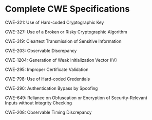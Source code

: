 

# Complete CWE Specifications

CWE-321: Use of Hard-coded Cryptographic Key

CWE-327: Use of a Broken or Risky Cryptographic Algorithm

CWE-319: Cleartext Transmission of Sensitive Information

CWE-203: Observable Discrepancy

CWE-1204: Generation of Weak Initialization Vector (IV)

CWE-295: Improper Certificate Validation

CWE-798: Use of Hard-coded Credentials

CWE-290: Authentication Bypass by Spoofing

CWE-649: Reliance on Obfuscation or Encryption of Security-Relevant Inputs without Integrity Checking

CWE-208: Observable Timing Discrepancy